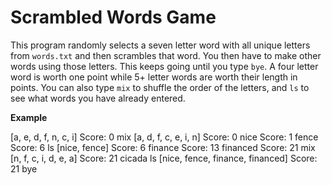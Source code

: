 # Scrambled Words Game

This program randomly selects a seven letter word with all unique letters from `words.txt` and then scrambles that word. You then have to make other words using those letters. This keeps going until you type `bye`. A four letter word is worth one point while 5+ letter words are worth their length in points. You can also type `mix` to shuffle the order of the letters, and `ls` to see what words you have already entered.

**Example**

[a, e, d, f, n, c, i]
Score: 0
mix
[a, d, f, c, e, i, n]
Score: 0
nice
Score: 1
fence
Score: 6
ls
[nice, fence]
Score: 6
finance
Score: 13
financed
Score: 21
mix
[n, f, c, i, d, e, a]
Score: 21
cicada
ls
[nice, fence, finance, financed]
Score: 21
bye
